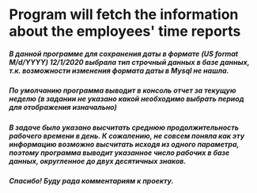 # Program will fetch the information about the employees' time reports
##### В данной программе для сохранения даты в формате (US format M/d/YYYY)  12/1/2020 выбрала тип строчный данных в базе данных, т.к. возможности изменения формата даты в Mysql не нашла.
##### По умолчанию программа выводит в консоль отчет за текущую неделю (в задании не указано какой необходимо выбрать период для отображения изначально)
##### В задаче было указано высчитать среднюю продолжительность рабочего времени в день. К сожалению, не совсем поняла как эту информацию возможно высчитать исходя из одного параметра, поэтому программа выводит указанное число рабочих в базе данных, округленное до двух десятичных знаков.
##### Спасибо! Буду рада комментариям к проекту.


